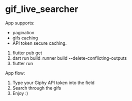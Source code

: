 # gif_live_searcher

App supports:
- pagination
- gifs caching
- API token secure caching.

1. flutter pub get
2. dart run build_runner build --delete-conflicting-outputs
3. flutter run

App flow:
1. Type your Giphy API token into the field
2. Search through the gifs
3. Enjoy :)
